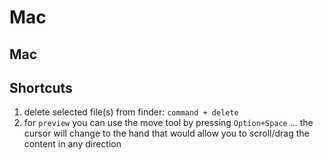 # Mac

## Mac

## Shortcuts

1. delete selected file\(s\) from finder: `command + delete`
2. for `preview` you can use the move tool by pressing `Option+Space` ... the cursor will change to the hand that would allow you to scroll/drag the content in any direction

